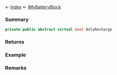 ← [Index](Api-Index) ← [IMyBatteryBlock](Sandbox.ModAPI.Ingame.IMyBatteryBlock)

### Summary

```csharp
private public abstract virtual bool OnlyRecharge
```

### Returns

### Example

### Remarks

